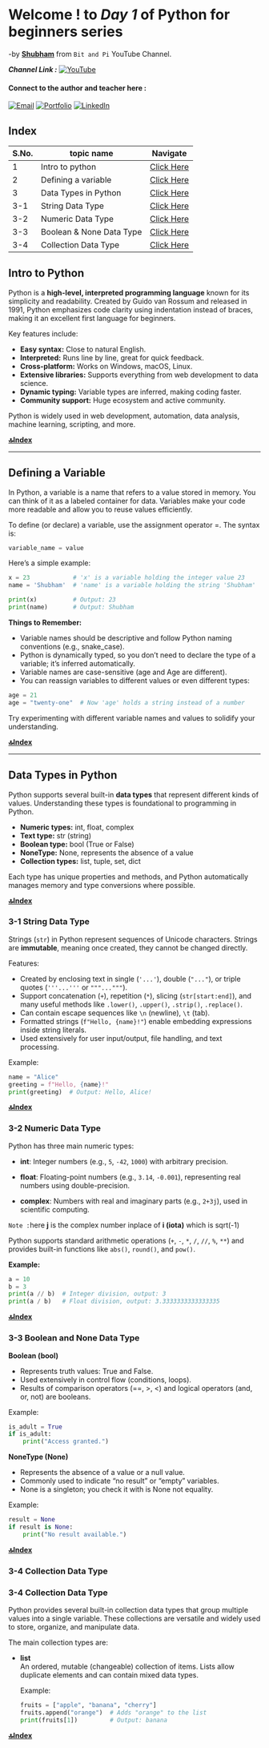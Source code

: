 # Welcome ! to *Day 1* of Python for beginners series
-by **[Shubham](https://github.com/Shubham-S151)** from `Bit and Pi` YouTube Channel.

***Channel Link :*** [![YouTube](https://img.shields.io/badge/YouTube-Bit_and_Pi-red?logo=youtube&style=for-the-badge)](https://www.youtube.com/@BitandPi)

#### Connect to the author and teacher here :
[![Email](https://img.shields.io/badge/Email-%23D14836.svg?style=for-the-badge&logo=gmail&logoColor=white)](mailto:shubhamsharma15104@gmail.com)
[![Portfolio](https://img.shields.io/badge/Portfolio-%23000000.svg?style=for-the-badge&logo=firefox&logoColor=white)](https://sites.google.com/view/shubham-sharma-portfolio/home)
[![LinkedIn](https://img.shields.io/badge/LinkedIn-%230077B5.svg?style=for-the-badge&logo=linkedin&logoColor=white)](https://www.linkedin.com/in/shubham-data-science)  

## Index
|S.No.|topic name|Navigate|
|--|--|--|
|1|Intro to python|[Click Here](#intro-to-python)|
|2|Defining a variable|[Click Here](#defining-a-variable)|
|3|Data Types in Python|[Click Here](#data-types-in-python)|
|3-1|String Data Type|[Click Here](#3-1-string-data-type)|
|3-2|Numeric Data Type|[Click Here](#3-2-numeric-data-type)|
|3-3|Boolean & None Data Type|[Click Here](#3-3-boolean-and-none-data-type)|
|3-4|Collection Data Type|[Click Here](#3-4-collection-data-type)|


## Intro to Python


Python is a **high-level, interpreted programming language** known for its simplicity and readability. Created by Guido van Rossum and released in 1991, Python emphasizes code clarity using indentation instead of braces, making it an excellent first language for beginners.

Key features include:
- **Easy syntax:** Close to natural English.
- **Interpreted:** Runs line by line, great for quick feedback.
- **Cross-platform:** Works on Windows, macOS, Linux.
- **Extensive libraries:** Supports everything from web development to data science.
- **Dynamic typing:** Variable types are inferred, making coding faster.
- **Community support:** Huge ecosystem and active community.

Python is widely used in web development, automation, data analysis, machine learning, scripting, and more.

**[🔝Index](#index)**

---

## Defining a Variable

In Python, a variable is a name that refers to a value stored in memory. You can think of it as a labeled container for data. Variables make your code more readable and allow you to reuse values efficiently.

To define (or declare) a variable, use the assignment operator =. The syntax is:

```python
variable_name = value
```
Here’s a simple example:

```python
x = 23            # 'x' is a variable holding the integer value 23
name = 'Shubham'  # 'name' is a variable holding the string 'Shubham'

print(x)          # Output: 23
print(name)       # Output: Shubham
```
**Things to Remember:**

- Variable names should be descriptive and follow Python naming conventions (e.g., snake_case).
- Python is dynamically typed, so you don’t need to declare the type of a variable; it’s inferred automatically.
- Variable names are case-sensitive (age and Age are different).
- You can reassign variables to different values or even different types:

```python
age = 21
age = "twenty-one"  # Now 'age' holds a string instead of a number
```
Try experimenting with different variable names and values to solidify your understanding.

**[🔝Index](#index)**

---
## Data Types in Python

Python supports several built-in **data types** that represent different kinds of values. Understanding these types is foundational to programming in Python.

- **Numeric types:** int, float, complex
- **Text type:** str (string)
- **Boolean type:** bool (True or False)
- **NoneType:** None, represents the absence of a value
- **Collection types:** list, tuple, set, dict

Each type has unique properties and methods, and Python automatically manages memory and type conversions where possible.

**[🔝Index](#index)**

### 3-1 String Data Type

Strings (`str`) in Python represent sequences of Unicode characters. Strings are **immutable**, meaning once created, they cannot be changed directly.

Features:
- Created by enclosing text in single (`'...'`), double (`"..."`), or triple quotes (`'''...'''` or `"""..."""`).
- Support concatenation (`+`), repetition (`*`), slicing (`str[start:end]`), and many useful methods like `.lower()`, `.upper()`, `.strip()`, `.replace()`.
- Can contain escape sequences like `\n` (newline), `\t` (tab).
- Formatted strings (`f"Hello, {name}!"`) enable embedding expressions inside string literals.
- Used extensively for user input/output, file handling, and text processing.

Example:
```python
name = "Alice"
greeting = f"Hello, {name}!"
print(greeting)  # Output: Hello, Alice!
```

**[🔝Index](#index)**

### 3-2 Numeric Data Type

Python has three main numeric types:

- **int**: Integer numbers (e.g., `5`, `-42`, `1000`) with arbitrary precision.

- **float**: Floating-point numbers (e.g., `3.14`, `-0.001`), representing real numbers using double-precision.

- **complex**: Numbers with real and imaginary parts (e.g., `2+3j`), used in scientific computing.

`Note :`here **j** is the complex number inplace of **i (iota)** which is sqrt(-1)

Python supports standard arithmetic operations (`+`, `-`, `*`, `/`, `//`, `%`, `**`) and provides built-in functions like `abs()`, `round()`, and `pow()`.

**Example:**

```python
a = 10
b = 3
print(a // b)  # Integer division, output: 3
print(a / b)   # Float division, output: 3.3333333333333335
```

**[🔝Index](#index)**

### 3-3 Boolean and None Data Type

**Boolean (bool)**
- Represents truth values: True and False.
- Used extensively in control flow (conditions, loops).
- Results of comparison operators (==, >, <) and logical operators (and, or, not) are booleans.

Example:

```python
is_adult = True
if is_adult:
    print("Access granted.")
```

**NoneType (None)**

- Represents the absence of a value or a null value.
- Commonly used to indicate “no result” or “empty” variables.
- None is a singleton; you check it with is None not equality.

Example:

```python
result = None
if result is None:
    print("No result available.")
```

**[🔝Index](#index)**

### 3-4 Collection Data Type

### 3-4 Collection Data Type

Python provides several built-in collection data types that group multiple values into a single variable. These collections are versatile and widely used to store, organize, and manipulate data.

The main collection types are:

- **list**  
  An ordered, mutable (changeable) collection of items. Lists allow duplicate elements and can contain mixed data types.

  Example:

  ```python
  fruits = ["apple", "banana", "cherry"]
  fruits.append("orange")  # Adds "orange" to the list
  print(fruits[1])         # Output: banana
  ``` 

**[🔝Index](#index)**
